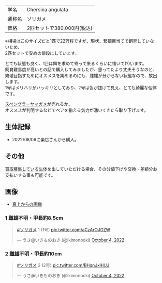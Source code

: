 |||
|:-|:-|
| 学名 | Chersina angulata |
| 通称名 | ソリガメ |
| 価格 | 2匹セットで380,000円(税込) |

※相場はこのサイズだと1匹で22万程ですが、現状、繁殖目当てで飼育していないため、  
 2匹セットで安めの値段にしています。  

とても状態も良く、1匹は餌を求めて寄って来るくらいに懐いて(?)います。  
飼育難易度が高いとの話で購入してみましたが、思ってたより丈夫そうなのと、  
繁殖目指すためにオスメスを集めるのにも、雌雄が分からない状態なので、放出します。  
1号はメリハリがハッキリとしており、2号は色が抜けて見え、とても綺麗な個体です。  

[スペングラーヤマガメ](/shopping/creatures/geoemyda-spengleri)が売れるか、  
オスメスが判明するなどでペアを揃える気力が湧いてきたら取り下げます。

## 生体記録

* 2022/08/06に楽店さんから購入。

## その他

[買取募集している生体](/shopping/purchase-price-list)を出していただける場合、その分値下げや交換・差額分お支払いする事も可能です。

## 画像

* [真上からの画像]({{site.baseurl}}/assets/img/shopping/creatures/chersina-angulata/0/overhead_12.jpeg)

### 1 雌雄不明・甲長約8.5cm

<blockquote class="twitter-tweet"><p lang="ja" dir="ltr"><a href="https://twitter.com/hashtag/%E3%82%BD%E3%83%AA%E3%82%AC%E3%83%A1?src=hash&amp;ref_src=twsrc%5Etfw">#ソリガメ</a> 1 (1号) <a href="https://t.co/aCzArOJOZW">pic.twitter.com/aCzArOJOZW</a></p>&mdash; うさ@いきものおき (@ikimonooki) <a href="https://twitter.com/ikimonooki/status/1577417604138143746?ref_src=twsrc%5Etfw">October 4, 2022</a></blockquote> <script async src="https://platform.twitter.com/widgets.js" charset="utf-8"></script>

### 2 雌雄不明・甲長約10cm

<blockquote class="twitter-tweet"><p lang="ja" dir="ltr"><a href="https://twitter.com/hashtag/%E3%82%BD%E3%83%AA%E3%82%AC%E3%83%A1?src=hash&amp;ref_src=twsrc%5Etfw">#ソリガメ</a> 2 (2号) <a href="https://t.co/BHqnJxlHUJ">pic.twitter.com/BHqnJxlHUJ</a></p>&mdash; うさ@いきものおき (@ikimonooki) <a href="https://twitter.com/ikimonooki/status/1577419325103034368?ref_src=twsrc%5Etfw">October 4, 2022</a></blockquote> <script async src="https://platform.twitter.com/widgets.js" charset="utf-8"></script>

